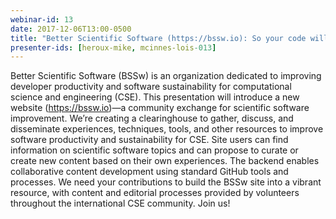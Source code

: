 ```yaml
---
webinar-id: 13
date: 2017-12-06T13:00-0500
title: "Better Scientific Software (https://bssw.io): So your code will see the future"
presenter-ids: [heroux-mike, mcinnes-lois-013]
---
```

Better Scientific Software (BSSw) is an organization dedicated to
improving developer productivity and software sustainability for
computational science and engineering (CSE).  This presentation will
introduce a new website (<https://bssw.io>)—a community exchange for
scientific software improvement.  We’re creating a clearinghouse to
gather, discuss, and disseminate experiences, techniques, tools, and
other resources to improve software productivity and sustainability
for CSE. Site users can find information on scientific software topics
and can propose to curate or create new content based on their own
experiences. The backend enables collaborative content development
using standard GitHub tools and processes.  We need your contributions
to build the BSSw site into a vibrant resource, with content and
editorial processes provided by volunteers throughout the
international CSE community.  Join us!
